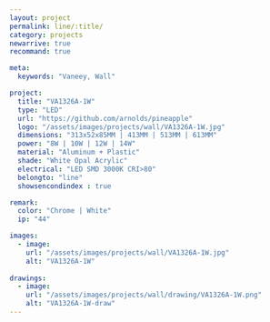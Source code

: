```yaml
---
layout: project
permalink: line/:title/
category: projects
newarrive: true
recommand: true

meta:
  keywords: "Vaneey, Wall"

project:
  title: "VA1326A-1W"
  type: "LED"
  url: "https://github.com/arnolds/pineapple"
  logo: "/assets/images/projects/wall/VA1326A-1W.jpg"
  dimensions: "313x52x85MM | 413MM | 513MM | 613MM"
  power: "8W | 10W | 12W | 14W"
  material: "Aluminum + Plastic"
  shade: "White Opal Acrylic"
  electrical: "LED SMD 3000K CRI>80"
  belongto: "line"
  showsencondindex : true

remark:
  color: "Chrome | White"
  ip: "44"

images:
  - image:
    url: "/assets/images/projects/wall/VA1326A-1W.jpg"
    alt: "VA1326A-1W"
    
drawings:
  - image:
    url: "/assets/images/projects/wall/drawing/VA1326A-1W.png"
    alt: "VA1326A-1W-draw"
---
```


